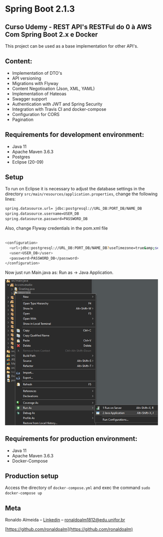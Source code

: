 
# Spring Boot 2.1.3
## Curso Udemy - REST API's RESTFul do 0 à AWS Com Spring Boot 2.x e Docker



This project can be used as a base implementation for other API's.

## Content:
   * Implementation of DTO's
   * API versioning
   * Migrations with Flyway
   * Content Negotioation (Json, XML, YAML)
   * Implementation of Hateoas
   * Swagger support
   * Authentication with JWT and Spring Security
   * Integration with Travis CI and docker-compose
   * Configuration for CORS
   * Pagination

## Requirements for development environment:
* Java 11
* Apache Maven 3.6.3
* Postgres
* Eclipse (20-09)

## Setup

To run on Eclipse it is necessary to adjust the database settings in the directory  ```src/main/resources/application.properties```, change the following lines:
```sh
spring.datasource.url= jdbc:postgresql://URL_DB:PORT_DB/NAME_DB
spring.datasource.username=USER_DB
spring.datasource.password=PASSWORD_DB
```

Also, change Flyway credentials in the pom.xml file

```sh

<configuration>
  <url>jdbc:postgresql://URL_DB:PORT_DB/NAME_DB?useTimezone=true&amp;serverTimezone=UTC&amp;useSSL=false</url>
  <user>USER_DB</user>
  <password>PASSWORD_DB</password>
</configuration>
```


Now just run Main.java as: Run as -> Java Application.

![](execmain.png)


## Requirements for production environment:
* Java 11
* Apache Maven 3.6.3
* Docker-Compose

## Production setup
Access the directory of ```docker-compose.yml``` and exec the command ```sudo docker-compose up```

## Meta

Ronaldo Almeida – [Linkedin](https://www.linkedin.com/in/ronaldo-almeida-9a8a8316b/) – ronaldoalm1812@edu.unifor.br

[https://github.com/ronaldoalm](https://github.com/ronaldoalm)
